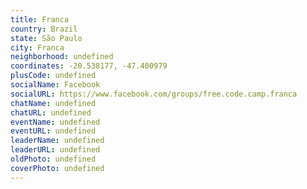 ```yaml
---
title: Franca
country: Brazil
state: São Paulo
city: Franca
neighborhood: undefined
coordinates: -20.538177, -47.400979
plusCode: undefined
socialName: Facebook
socialURL: https://www.facebook.com/groups/free.code.camp.franca
chatName: undefined
chatURL: undefined
eventName: undefined
eventURL: undefined
leaderName: undefined
leaderURL: undefined
oldPhoto: undefined
coverPhoto: undefined
---
```

